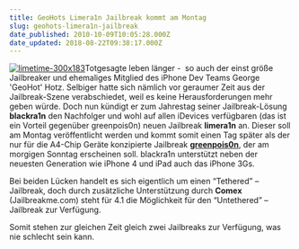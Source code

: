 ```yaml
---
title: GeoHots Limera1n Jailbreak kommt am Montag
slug: geohots-limera1n-jailbreak
date_published: 2010-10-09T10:05:28.000Z
date_updated: 2018-08-22T09:38:17.000Z
---
```


[![limetime-300x183](//picdump.thafaker.de/2010/10/limetime-300x183.jpg)](http://picdump.thafaker.de/2010/10/limetime-300x183.jpg)Totgesagte leben länger -  so auch der einst größe Jailbreaker und ehemaliges Mitglied des iPhone Dev Teams George 'GeoHot' Hotz. Selbiger hatte sich nämlich vor geraumer Zeit aus der Jailbreak-Szene verabschiedet, weil es keine Herausforderungen mehr geben würde. Doch nun kündigt er zum Jahrestag seiner Jailbreak-Lösung **blackra1n** den Nachfolger und wohl auf allen iDevices verfügbaren (das ist ein Vorteil gegenüber greenpois0n) neuen Jailbreak **limera1n** an. Dieser soll am Montag veröffentlicht werden und kommt somit einen Tag später als der nur für die A4-Chip Geräte konzipierte Jailbreak [**greenpois0n**](__GHOST_URL__/08/breaking-news-greenpois0n-jailbreak-soll-kommenden-sonntag-veroffentlich-werden), der am morgigen Sonntag erscheinen soll. blackra1n unterstützt neben der neuesten Generation wie iPhone 4 und iPad auch das iPhone 3Gs.

Bei beiden Lücken handelt es sich eigentlich um einen “Tethered” – Jailbreak, doch durch zusätzliche Unterstützung durch **Comex** (Jailbreakme.com) steht für 4.1 die Möglichkeit für den “Untethered” – Jailbreak zur Verfügung.

Somit stehen zur gleichen Zeit gleich zwei Jailbreaks zur Verfügung, was nie schlecht sein kann.
